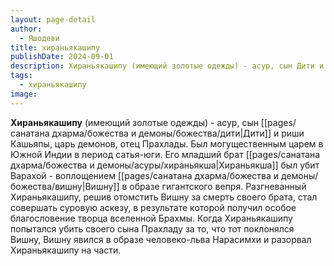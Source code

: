 ```yaml
---
layout: page-detail
author:
  - Яшодеви
title: хираньякашипу
publishDate: 2024-09-01
description: Хираньякашипу (имеющий золотые одежды) - асур, сын Дити и риши Кашьяпы, царь демонов, отец Прахлады. Был могущественным царем в Южной Индии в период сатья-юги.
tags:
  - хираньякашипу
image:
---
```

**Хираньякашипу** (имеющий золотые одежды) - асур, сын [[pages/санатана дхарма/божества и демоны/божества/дити|Дити]] и риши Кашьяпы, царь демонов, отец Прахлады. Был могущественным царем в Южной Индии в период сатья-юги. Его младший брат [[pages/санатана дхарма/божества и демоны/асуры/хираньякша|Хираньякша]] был убит Варахой - воплощением [[pages/санатана дхарма/божества и демоны/божества/вишну|Вишну]] в образе гигантского вепря. Разгневанный Хираньякашипу, решив отомстить Вишну за смерть своего брата, стал совершать суровую аскезу, в результате которой получил особое благословение творца вселенной Брахмы. Когда Хираньякашипу попытался убить своего сына Прахладу за то, что тот поклонялся Вишну, Вишну явился в образе человеко-льва Нарасимхи и разорвал Хираньякашипу на части.

